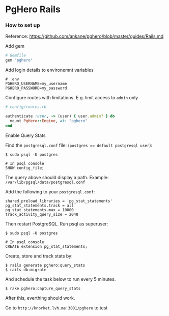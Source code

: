 # PgHero Rails

### How to set up
Reference: https://github.com/ankane/pghero/blob/master/guides/Rails.md

Add gem
```ruby
# Gemfile
gem "pghero"
```

Add login details to environemnt variables

```env
# .env
PGHERO_USERNAME=my_username
PGHERO_PASSWORD=my_password
```

Configure routes with limitations. E.g. limit access to `admin` only

```ruby
# config/routes.rb

authenticate :user, -> (user) { user.admin? } do
  mount PgHero::Engine, at: "pghero"
end
```

Enable Query Stats

Find the `postgresql.conf` file: (`postgres == default postgresql user`):

```shell
$ sudo psql -U postgres

# In psql console
SHOW config_file;
```

The query above should display a path. Example: `/var/lib/pgsql/data/postgresql.conf`

Add the following to your `postgresql.conf`:

```env
shared_preload_libraries = 'pg_stat_statements'
pg_stat_statements.track = all
pg_stat_statements.max = 10000
track_activity_query_size = 2048
```

Then restart PostgreSQL. Run psql as superuser:

```shell
$ sudo psql -U postgres

# In psql console
CREATE extension pg_stat_statements;
```

Create, store and track stats by:

```shell
$ rails generate pghero:query_stats
$ rails db:migrate
```

And schedule the task below to run every 5 minutes.

```
$ rake pghero:capture_query_stats
```

After this, everthing should work.

Go to `http://knorket.lvh.me:3001/pghero` to test

